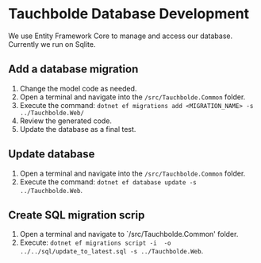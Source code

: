 # Tauchbolde Database Development

We use Entity Framework Core to manage and access our database. Currently we run on Sqlite.

## Add a database migration

1. Change the model code as needed.
1. Open a terminal and navigate into the `/src/Tauchbolde.Common` folder.
1. Execute the command: `dotnet ef migrations add <MIGRATION_NAME> -s ../Tauchbolde.Web/`
1. Review the generated code.
1. Update the database as a final test.

## Update database

1. Open a terminal and navigate into the `/src/Tauchbolde.Common` folder.
1. Execute the command: `dotnet ef database update -s ../Tauchbolde.Web`.

## Create SQL migration scrip

1. Open a terminal and navigate to `/src/Tauchbolde.Common' folder.
1. Execute: `dotnet ef migrations script -i  -o ../../sql/update_to_latest.sql -s ../Tauchbolde.Web`.
